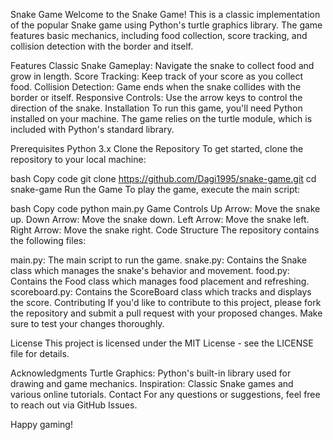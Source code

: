 Snake Game
Welcome to the Snake Game! This is a classic implementation of the popular Snake game using Python's turtle graphics library. The game features basic mechanics, including food collection, score tracking, and collision detection with the border and itself.

Features
Classic Snake Gameplay: Navigate the snake to collect food and grow in length.
Score Tracking: Keep track of your score as you collect food.
Collision Detection: Game ends when the snake collides with the border or itself.
Responsive Controls: Use the arrow keys to control the direction of the snake.
Installation
To run this game, you'll need Python installed on your machine. The game relies on the turtle module, which is included with Python's standard library.

Prerequisites
Python 3.x
Clone the Repository
To get started, clone the repository to your local machine:

bash
Copy code
git clone https://github.com/Dagi1995/snake-game.git
cd snake-game
Run the Game
To play the game, execute the main script:

bash
Copy code
python main.py
Game Controls
Up Arrow: Move the snake up.
Down Arrow: Move the snake down.
Left Arrow: Move the snake left.
Right Arrow: Move the snake right.
Code Structure
The repository contains the following files:

main.py: The main script to run the game.
snake.py: Contains the Snake class which manages the snake's behavior and movement.
food.py: Contains the Food class which manages food placement and refreshing.
scoreboard.py: Contains the ScoreBoard class which tracks and displays the score.
Contributing
If you'd like to contribute to this project, please fork the repository and submit a pull request with your proposed changes. Make sure to test your changes thoroughly.

License
This project is licensed under the MIT License - see the LICENSE file for details.

Acknowledgments
Turtle Graphics: Python's built-in library used for drawing and game mechanics.
Inspiration: Classic Snake games and various online tutorials.
Contact
For any questions or suggestions, feel free to reach out via GitHub Issues.

Happy gaming!
